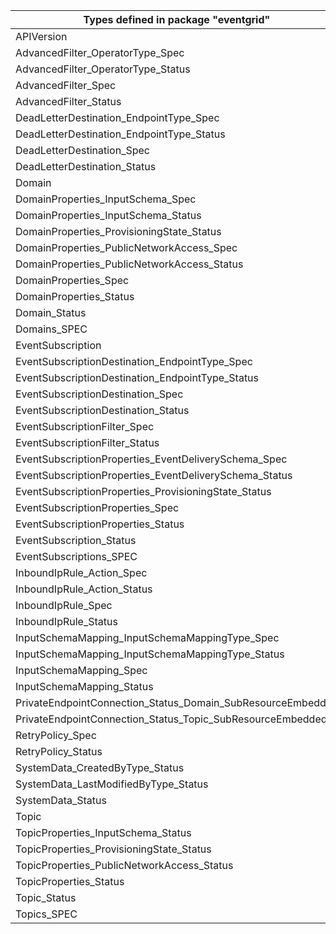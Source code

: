 | Types defined in package "eventgrid"                        | v1alpha1api20200601 |
|-------------------------------------------------------------|---------------------|
| APIVersion                                                  | v1alpha1api20200601 |
| AdvancedFilter_OperatorType_Spec                            | v1alpha1api20200601 |
| AdvancedFilter_OperatorType_Status                          | v1alpha1api20200601 |
| AdvancedFilter_Spec                                         | v1alpha1api20200601 |
| AdvancedFilter_Status                                       | v1alpha1api20200601 |
| DeadLetterDestination_EndpointType_Spec                     | v1alpha1api20200601 |
| DeadLetterDestination_EndpointType_Status                   | v1alpha1api20200601 |
| DeadLetterDestination_Spec                                  | v1alpha1api20200601 |
| DeadLetterDestination_Status                                | v1alpha1api20200601 |
| Domain                                                      | v1alpha1api20200601 |
| DomainProperties_InputSchema_Spec                           | v1alpha1api20200601 |
| DomainProperties_InputSchema_Status                         | v1alpha1api20200601 |
| DomainProperties_ProvisioningState_Status                   | v1alpha1api20200601 |
| DomainProperties_PublicNetworkAccess_Spec                   | v1alpha1api20200601 |
| DomainProperties_PublicNetworkAccess_Status                 | v1alpha1api20200601 |
| DomainProperties_Spec                                       | v1alpha1api20200601 |
| DomainProperties_Status                                     | v1alpha1api20200601 |
| Domain_Status                                               | v1alpha1api20200601 |
| Domains_SPEC                                                | v1alpha1api20200601 |
| EventSubscription                                           | v1alpha1api20200601 |
| EventSubscriptionDestination_EndpointType_Spec              | v1alpha1api20200601 |
| EventSubscriptionDestination_EndpointType_Status            | v1alpha1api20200601 |
| EventSubscriptionDestination_Spec                           | v1alpha1api20200601 |
| EventSubscriptionDestination_Status                         | v1alpha1api20200601 |
| EventSubscriptionFilter_Spec                                | v1alpha1api20200601 |
| EventSubscriptionFilter_Status                              | v1alpha1api20200601 |
| EventSubscriptionProperties_EventDeliverySchema_Spec        | v1alpha1api20200601 |
| EventSubscriptionProperties_EventDeliverySchema_Status      | v1alpha1api20200601 |
| EventSubscriptionProperties_ProvisioningState_Status        | v1alpha1api20200601 |
| EventSubscriptionProperties_Spec                            | v1alpha1api20200601 |
| EventSubscriptionProperties_Status                          | v1alpha1api20200601 |
| EventSubscription_Status                                    | v1alpha1api20200601 |
| EventSubscriptions_SPEC                                     | v1alpha1api20200601 |
| InboundIpRule_Action_Spec                                   | v1alpha1api20200601 |
| InboundIpRule_Action_Status                                 | v1alpha1api20200601 |
| InboundIpRule_Spec                                          | v1alpha1api20200601 |
| InboundIpRule_Status                                        | v1alpha1api20200601 |
| InputSchemaMapping_InputSchemaMappingType_Spec              | v1alpha1api20200601 |
| InputSchemaMapping_InputSchemaMappingType_Status            | v1alpha1api20200601 |
| InputSchemaMapping_Spec                                     | v1alpha1api20200601 |
| InputSchemaMapping_Status                                   | v1alpha1api20200601 |
| PrivateEndpointConnection_Status_Domain_SubResourceEmbedded | v1alpha1api20200601 |
| PrivateEndpointConnection_Status_Topic_SubResourceEmbedded  | v1alpha1api20200601 |
| RetryPolicy_Spec                                            | v1alpha1api20200601 |
| RetryPolicy_Status                                          | v1alpha1api20200601 |
| SystemData_CreatedByType_Status                             | v1alpha1api20200601 |
| SystemData_LastModifiedByType_Status                        | v1alpha1api20200601 |
| SystemData_Status                                           | v1alpha1api20200601 |
| Topic                                                       | v1alpha1api20200601 |
| TopicProperties_InputSchema_Status                          | v1alpha1api20200601 |
| TopicProperties_ProvisioningState_Status                    | v1alpha1api20200601 |
| TopicProperties_PublicNetworkAccess_Status                  | v1alpha1api20200601 |
| TopicProperties_Status                                      | v1alpha1api20200601 |
| Topic_Status                                                | v1alpha1api20200601 |
| Topics_SPEC                                                 | v1alpha1api20200601 |
